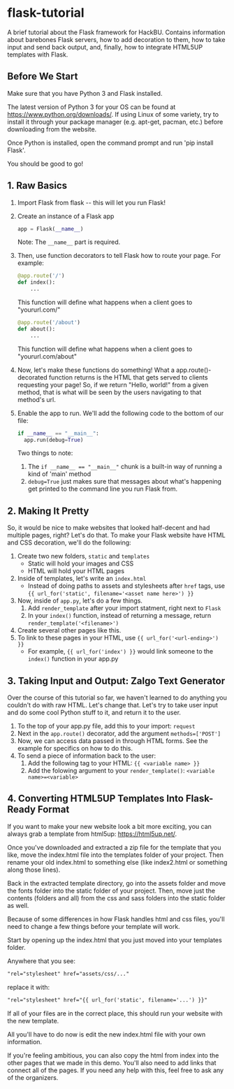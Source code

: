 # flask-tutorial
A brief tutorial about the Flask framework for HackBU. Contains information about barebones Flask servers, how to add decoration to them, how to take input and send back output, and, finally, how to integrate HTML5UP templates with Flask.

## Before We Start
Make sure that you have Python 3 and Flask installed.

The latest version of Python 3 for your OS can be found at https://www.python.org/downloads/.
If using Linux of some variety, try to install it through your package manager (e.g. apt-get, pacman, etc.) before downloading from the website.

Once Python is installed, open the command prompt and run 'pip install Flask'.

You should be good to go!

## 1. Raw Basics
1. Import Flask from flask -- this will let you run Flask!

1. Create an instance of a Flask app
    ```python
    app = Flask(__name__)
    ```
    Note: The `__name__` part is required.

1. Then, use function decorators to tell Flask how to route your page.
    For example:
    ```python
    @app.route('/')
    def index():
        ...
    ```
    This function will define what happens when a client goes to "yoururl.com/"
    
    ```python
    @app.route('/about')
    def about():
        ...
    ```
    This function will define what happens when a client goes to "yoururl.com/about"

1. Now, let's make these functions do something!
    What a app.route()-decorated function returns is the HTML that gets served to clients requesting your page!
    So, if we return "Hello, world!" from a given method, that is what will be seen by the users navigating to that method's url.

1. Enable the app to run.
    We'll add the following code to the bottom of our file:
    ```python
    if __name__ == "__main__":
      app.run(debug=True)
    ```
    Two things to note:
    1. The `if __name__ == "__main__"` chunk is a built-in way of running a kind of 'main' method
    2. `debug=True` just makes sure that messages about what's happening get printed to the command line you run Flask from.
    
## 2. Making It Pretty
So, it would be nice to make websites that looked half-decent and had multiple pages, right? Let's do that.
To make your Flask website have HTML and CSS decoration, we'll do the following:
1. Create two new folders, `static` and `templates`
    * Static will hold your images and CSS
    * HTML will hold your HTML pages
1. Inside of templates, let's write an `index.html`
    * Instead of doing paths to assets and stylesheets after `href` tags, use `{{ url_for('static', filename='<asset name here>') }}`
1. Now, inside of `app.py`, let's do a few things. 
    1. Add `render_template` after your import statment, right next to `Flask`
    1. In your `index()` function, instead of returning a message, return `render_template('<filename>')`
1. Create several other pages like this.
1. To link to these pages in your HTML, use `{{ url_for('<url-ending>') }}`
    * For example, `{{ url_for('index') }}` would link someone to the `index()` function in your app.py

## 3. Taking Input and Output: Zalgo Text Generator
Over the course of this tutorial so far, we haven't learned to do anything you couldn't do with raw HTML. Let's change that.
Let's try to take user input and do some cool Python stuff to it, and return it to the user.
1. To the top of your app.py file, add this to your import: `request`
1. Next in the `app.route()` decorator, add the argument `methods=['POST']`
1. Now, we can access data passed in through HTML forms. See the example for specifics on how to do this. 
1. To send a piece of information back to the user:
    1. Add the following tag to your HTML: `{{ <variable name> }}`
    1. Add the folowing argument to your `render_template()`: `<variable name>=<variable>`

## 4. Converting HTML5UP Templates Into Flask-Ready Format
If you want to make your new website look a bit more exciting, you can always grab a template from html5up: https://html5up.net/.

Once you've downloaded and extracted a zip file for the template that you like, move the index.html file into the templates folder of your project. Then rename your old index.html to something else (like index2.html or something along those lines).

Back in the extracted template directory, go into the assets folder and move the fonts folder into the static folder of your project. Then, move just the contents (folders and all) from the css and sass folders into the static folder as well.

Because of some differences in how Flask handles html and css files, you'll need to change a few things before your template will work.

Start by opening up the index.html that you just moved into your templates folder.

Anywhere that you see:

```html
"rel="stylesheet" href="assets/css/..."
```

replace it with:

```html
"rel="stylesheet" href="{{ url_for('static', filename='...') }}"
```

If all of your files are in the correct place, this should run your website with the new template.

All you'll have to do now is edit the new index.html file with your own information.

If you're feeling ambitious, you can also copy the html from index into the other pages that we made in this demo. You'll also need to add links that connect all of the pages. If you need any help with this, feel free to ask any of the organizers.
